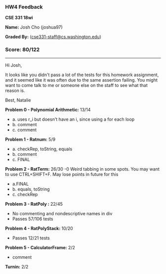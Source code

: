 ### HW4 Feedback

**CSE 331 18wi**

**Name:** Josh Cho (joshua97)

**Graded By:** <Natalie Fetsch> (cse331-staff@cs.washington.edu)

### Score: 80/122
---



Hi Josh, 

It looks like you didn't pass a lot of the tests for this homework assignment, and
it seemed like it was often due to the same assertion failing. 
You might want to come talk to me or someone else on the staff
 to see what that reason is.

Best,
Natalie


 
**Problem 0 - Polynomial Arithmetic:** 13/14

- a. uses r_i but doesn't have an i, since using a for each loop
- b. comment
- c. comment

**Problem 1 - Ratnum:** 5/9

- a. checkRep, toString, equals
- b. comment
- c. FINAL

**Problem 2 - RatTerm:** 26/30
-0 Weird tabbing in some spots. You may want to use CTRL+SHIFT+F. May lose points
in future for this
- a.FINAL
- b. equals, toString
- c. checkRep

**Problem 3 - RatPoly :** 22/45

- No commenting and nondescriptive names in div
- Passes 57/106 tests

**Problem 4 - RatPolyStack:** 10/20

- Passes 12/21 tests

**Problem 5 - CalculatorFrame:** 2/2

- comment

**Turnin:** 2/2

